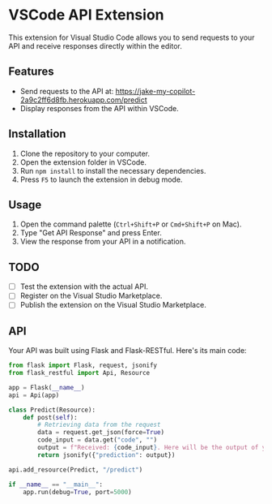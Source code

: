 # VSCode API Extension

This extension for Visual Studio Code allows you to send requests to your API and receive responses directly within the editor.

## Features

- Send requests to the API at: https://jake-my-copilot-2a9c2ff6d8fb.herokuapp.com/predict
- Display responses from the API within VSCode.

## Installation

1. Clone the repository to your computer.
2. Open the extension folder in VSCode.
3. Run `npm install` to install the necessary dependencies.
4. Press `F5` to launch the extension in debug mode.

## Usage

1. Open the command palette (`Ctrl+Shift+P` or `Cmd+Shift+P` on Mac).
2. Type "Get API Response" and press Enter.
3. View the response from your API in a notification.

## TODO

- [ ] Test the extension with the actual API.
- [ ] Register on the Visual Studio Marketplace.
- [ ] Publish the extension on the Visual Studio Marketplace.

## API

Your API was built using Flask and Flask-RESTful. Here's its main code:

```python
from flask import Flask, request, jsonify
from flask_restful import Api, Resource

app = Flask(__name__)
api = Api(app)

class Predict(Resource):
    def post(self):
        # Retrieving data from the request
        data = request.get_json(force=True)
        code_input = data.get("code", "")
        output = f"Received: {code_input}. Here will be the output of your model based on the input data."
        return jsonify({"prediction": output})

api.add_resource(Predict, "/predict")

if __name__ == "__main__":
    app.run(debug=True, port=5000)